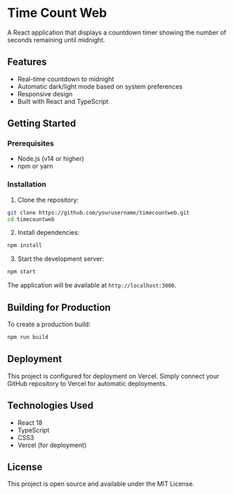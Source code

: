 # Time Count Web

A React application that displays a countdown timer showing the number of seconds remaining until midnight.

## Features

- Real-time countdown to midnight
- Automatic dark/light mode based on system preferences
- Responsive design
- Built with React and TypeScript

## Getting Started

### Prerequisites

- Node.js (v14 or higher)
- npm or yarn

### Installation

1. Clone the repository:
```bash
git clone https://github.com/yourusername/timecountweb.git
cd timecountweb
```

2. Install dependencies:
```bash
npm install
```

3. Start the development server:
```bash
npm start
```

The application will be available at `http://localhost:3000`.

## Building for Production

To create a production build:

```bash
npm run build
```

## Deployment

This project is configured for deployment on Vercel. Simply connect your GitHub repository to Vercel for automatic deployments.

## Technologies Used

- React 18
- TypeScript
- CSS3
- Vercel (for deployment)

## License

This project is open source and available under the MIT License.
